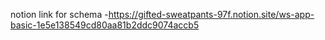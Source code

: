 notion link for schema -https://gifted-sweatpants-97f.notion.site/ws-app-basic-1e5e138549cd80aa81b2ddc9074accb5
